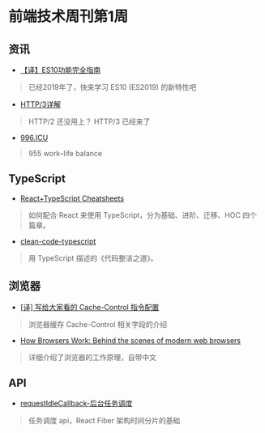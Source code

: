 # 前端技术周刊第1周

## 资讯

- [【译】ES10功能完全指南](https://juejin.im/post/5c7c8e125188256365101c34)

> 已经2019年了，快来学习 ES10 (ES2019) 的新特性吧

- [HTTP/3详解](https://http3-explained.haxx.se/zh/)

> HTTP/2 还没用上？ HTTP/3 已经来了

- [996.ICU](https://github.com/996icu/996.ICU)

>  955 work–life balance

## TypeScript

- [React+TypeScript Cheatsheets](https://github.com/sw-yx/react-typescript-cheatsheet)

> 如何配合 React 来使用 TypeScript，分为基础、进阶、迁移、HOC 四个篇章。

- [clean-code-typescript](https://labs42io.github.io/clean-code-typescript/)

> 用 TypeScript 描述的《代码整洁之道》。

## 浏览器

- [[译] 写给大家看的 Cache-Control 指令配置](https://github.com/xitu/gold-miner/blob/master/TODO1/cache-control-for-civilians.md)

> 浏览器缓存 Cache-Control 相关字段的介绍

- [How Browsers Work: Behind the scenes of modern web browsers](https://www.html5rocks.com/en/tutorials/internals/howbrowserswork/)

> 详细介绍了浏览器的工作原理，自带中文

## API

- [requestIdleCallback-后台任务调度](http://www.zhangyunling.com/702.html)

> 任务调度 api，React Fiber 架构时间分片的基础
